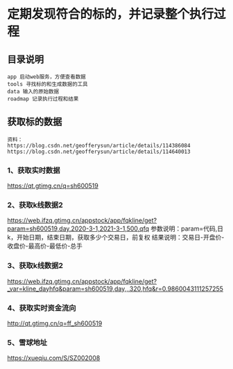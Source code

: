 # 定期发现符合的标的，并记录整个执行过程

## 目录说明
```
app 启动web服务，方便查看数据
tools 寻找标的和生成数据的工具
data 输入的原始数据
roadmap 记录执行过程和结果
```

## 获取标的数据
```
资料：
https://blog.csdn.net/geofferysun/article/details/114386084
https://blog.csdn.net/geofferysun/article/details/114640013

```
### 1、获取实时数据
https://qt.gtimg.cn/q=sh600519

### 2、获取k线数据2
https://web.ifzq.gtimg.cn/appstock/app/fqkline/get?param=sh600519,day,2020-3-1,2021-3-1,500,qfq
参数说明：param=代码,日k，开始日期，结束日期，获取多少个交易日，前复权
结果说明：交易日-开盘价-收盘价-最高价-最低价-总手

### 3、获取k线数据2
https://web.ifzq.gtimg.cn/appstock/app/fqkline/get?_var=kline_dayhfq&param=sh600519,day,,,320,hfq&r=0.9860043111257255

### 4、获取实时资金流向
http://qt.gtimg.cn/q=ff_sh600519

### 5、雪球地址
https://xueqiu.com/S/SZ002008